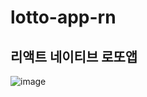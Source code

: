 # lotto-app-rn

## 리액트 네이티브 로또앱
![image](https://user-images.githubusercontent.com/24298382/212820046-7bc6296f-335c-4789-9db5-c46dd9f96687.png)
